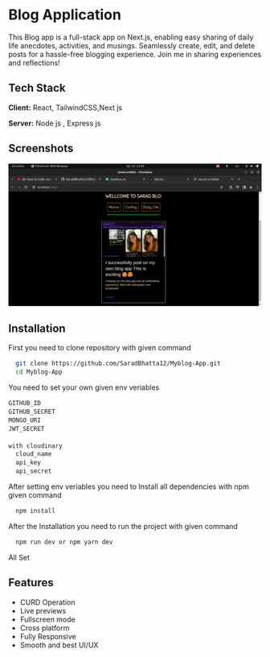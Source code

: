 
# Blog Application

This Blog app is a full-stack app on Next.js, enabling easy sharing of daily life anecdotes, activities, and musings. Seamlessly create, edit, and delete posts for a hassle-free blogging experience. Join me in sharing experiences and reflections!


## Tech Stack

**Client:** React, TailwindCSS,Next js

**Server:** Node js , Express js


## Screenshots

![App Screenshot](https://raw.githubusercontent.com/SaradBhatta12/Myblog-App/main/Screenshot%20from%202024-04-22%2011-26-58.png)


## Installation
First you need to clone repository  with given command 
```bash
  git clone https://github.com/SaradBhatta12/Myblog-App.git
  cd Myblog-App
```
You need to set your own given env veriables 
```bash
GITHUB_ID 
GITHUB_SECRET 
MONGO_URI
JWT_SECRET

with cloudinary 
  cloud_name
  api_key
  api_secret

```
After setting env veriables you need to
Install all dependencies with npm given command

```bash
  npm install 
```
After the  Installation you need to run the project with given command 

```bash
  npm run dev or npm yarn dev
```
All Set 
## Features

- CURD Operation
- Live previews
- Fullscreen mode
- Cross platform
- Fully Responsive 
- Smooth and best UI/UX


